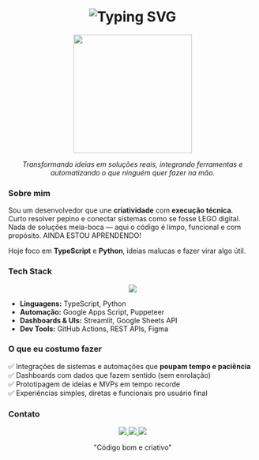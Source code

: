 <h1 align="center">
  <img src="https://readme-typing-svg.herokuapp.com?font=Fira+Code&size=34&pause=1000&color=1B9AAA&center=true&vCenter=true&width=435&lines=Vandilson+Jr.;SINIK!!;Tech+Integrator;Problem+Solver" alt="Typing SVG" />
</h1>

<p align="center">
  <img src="https://i.ibb.co/gLCyDJT8/Chat-GPT-Image-13-de-jul-de-2025-18-22-19.png" width="240" />
</p>

<p align="center">
  <em>Transformando ideias em soluções reais, integrando ferramentas e automatizando o que ninguém quer fazer na mão.</em>
</p>


###  Sobre mim

Sou um desenvolvedor que une **criatividade** com **execução técnica**.  
Curto resolver pepino e conectar sistemas como se fosse LEGO digital. Nada de soluções meia-boca — aqui o código é limpo, funcional e com propósito.
AINDA ESTOU APRENDENDO!

Hoje foco em **TypeScript** e **Python**,  ideias malucas e fazer virar algo útil.


###  Tech Stack

<p align="center">
  <img src="https://skillicons.dev/icons?i=ts,python,nodejs,express,streamlit,firebase,figma,git,github,linux" />
</p>

- **Linguagens:** TypeScript, Python  
- **Automação:** Google Apps Script, Puppeteer  
- **Dashboards & UIs:** Streamlit, Google Sheets API  
- **Dev Tools:** GitHub Actions, REST APIs, Figma


###  O que eu costumo fazer

✅ Integrações de sistemas e automações que **poupam tempo e paciência**  
✅ Dashboards com dados que fazem sentido (sem enrolação)  
✅ Prototipagem de ideias e MVPs em tempo recorde  
✅ Experiências simples, diretas e funcionais pro usuário final  


###  Contato

<p align="center">
  <a href="mailto:vandilsonferreirajr@gmail.com">
    <img src="https://img.shields.io/badge/E--mail-%2312100E.svg?&style=for-the-badge&logo=gmail&logoColor=white" />
  </a>
  <a href="https://linkedin.com/in/vandilsonjr" target="_blank">
    <img src="https://img.shields.io/badge/LinkedIn-%230077B5.svg?&style=for-the-badge&logo=linkedin&logoColor=white" />
  </a>
  <a href="https://github.com/sinik6">
    <img src="https://img.shields.io/badge/GitHub-%2312100E.svg?&style=for-the-badge&logo=github&logoColor=white" />
  </a>
</p>

<sub><center>"Código bom e criativo"</center></sub>
